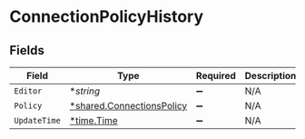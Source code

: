 # ConnectionPolicyHistory


## Fields

| Field                                                                 | Type                                                                  | Required                                                              | Description                                                           |
| --------------------------------------------------------------------- | --------------------------------------------------------------------- | --------------------------------------------------------------------- | --------------------------------------------------------------------- |
| `Editor`                                                              | **string*                                                             | :heavy_minus_sign:                                                    | N/A                                                                   |
| `Policy`                                                              | [*shared.ConnectionsPolicy](../../models/shared/connectionspolicy.md) | :heavy_minus_sign:                                                    | N/A                                                                   |
| `UpdateTime`                                                          | [*time.Time](https://pkg.go.dev/time#Time)                            | :heavy_minus_sign:                                                    | N/A                                                                   |